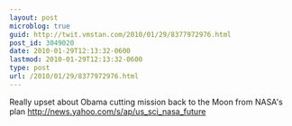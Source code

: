 ```yaml
---
layout: post
microblog: true
guid: http://twit.vmstan.com/2010/01/29/8377972976.html
post_id: 3049020
date: 2010-01-29T12:13:32-0600
lastmod: 2010-01-29T12:13:32-0600
type: post
url: /2010/01/29/8377972976.html
---
```

Really upset about Obama cutting mission back to the Moon from NASA's plan http://news.yahoo.com/s/ap/us_sci_nasa_future
